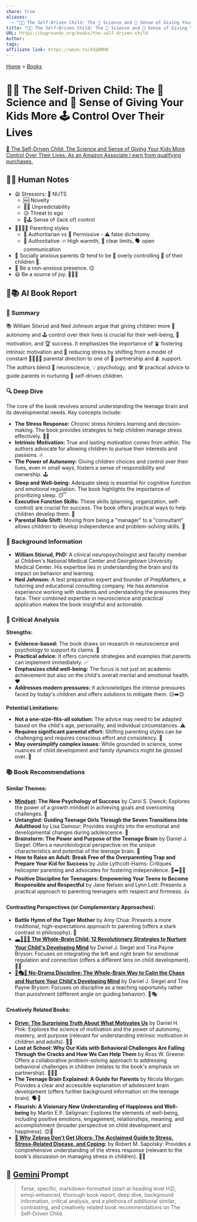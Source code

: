 ```yaml
---
share: true
aliases:
  - "👨‍🚀 The Self-Driven Child: The 🔬 Science and 🤔 Sense of Giving Your Kids More 🕹️ Control Over Their Lives"
title: "👨‍🚀 The Self-Driven Child: The 🔬 Science and 🤔 Sense of Giving Your Kids More 🕹️ Control Over Their Lives"
URL: https://bagrounds.org/books/the-self-driven-child
Author: 
tags: 
affiliate link: https://amzn.to/43pDMhR
---
```

[Home](../index.md) > [Books](./index.md)  
# 👨‍🚀 The Self-Driven Child: The 🔬 Science and 🤔 Sense of Giving Your Kids More 🕹️ Control Over Their Lives  
[🛒 The Self-Driven Child: The Science and Sense of Giving Your Kids More Control Over Their Lives. As an Amazon Associate I earn from qualifying purchases.](https://amzn.to/43pDMhR)  
  
## 📝🐒 Human Notes  
- 😫 Stressors: 🥜 NUTS  
    - 🆕 Novelty  
    - 😵‍💫 Unpredictability  
    - 😥 Threat to ego  
    - 🚫🕹️ Sense of (lack of) control  
- 👨‍👩‍👧‍👦 Parenting styles  
    - 👑 Authoritarian vs 🧸 Permissive - ⚠️ false dichotomy  
    - 💖 Authoritative: 🔥 High warmth, 🚦 clear limits, 🗣️ open communication  
- 🤔 Socially anxious parents 😟 tend to be 🚧 overly controlling 🚷 of their children 👶.  
- 🧘 Be a non-anxious presence. 😌  
- 😃 Be a source of joy. 🎉🥳😁  
  
## 🤖📚 AI Book Report   
### 📝 Summary  
  
📚 William Stixrud and Ned Johnson argue that giving children more 🔑 autonomy and 🕹️ control over their lives is crucial for their well-being, 💖 motivation, and 🏆 success. It emphasizes the importance of 🪴 fostering intrinsic motivation and 🧘 reducing stress by shifting from a model of constant 👨‍👩‍👧‍👦 parental direction to one of 🤝 partnership and 🫂 support. The authors blend 🧠 neuroscience, 💡 psychology, and 🛠️ practical advice to guide parents in nurturing 🌱 self-driven children.  
  
### 🔍 Deep Dive  
  
The core of the book revolves around understanding the teenage brain and its developmental needs. Key concepts include:  
  
* **The Stress Response:** Chronic stress hinders learning and decision-making. The book provides strategies to help children manage stress effectively. 🧘‍♀️  
* **Intrinsic Motivation:** True and lasting motivation comes from within. The authors advocate for allowing children to pursue their interests and passions. 🔥  
* **The Power of Autonomy:** Giving children choices and control over their lives, even in small ways, fosters a sense of responsibility and ownership. 🕹️  
* **Sleep and Well-being:** Adequate sleep is essential for cognitive function and emotional regulation. The book highlights the importance of prioritizing sleep. 😴  
* **Executive Function Skills:** These skills (planning, organization, self-control) are crucial for success. The book offers practical ways to help children develop them. 🧠  
* **Parental Role Shift:** Moving from being a "manager" to a "consultant" allows children to develop independence and problem-solving skills. 🤝  
  
### 👤 Background Information  
  
* **William Stixrud, PhD:** A clinical neuropsychologist and faculty member at Children's National Medical Center and Georgetown University Medical Center. His expertise lies in understanding the brain and its impact on behavior and learning.  
* **Ned Johnson:** A test preparation expert and founder of PrepMatters, a tutoring and educational consulting company. He has extensive experience working with students and understanding the pressures they face. Their combined expertise in neuroscience and practical application makes the book insightful and actionable.  
  
### 🤔 Critical Analysis  
  
**Strengths:**  
  
* **Evidence-based:** The book draws on research in neuroscience and psychology to support its claims. 🔬  
* **Practical advice:** It offers concrete strategies and examples that parents can implement immediately. ✅  
* **Emphasizes child well-being:** The focus is not just on academic achievement but also on the child's overall mental and emotional health. ❤️  
* **Addresses modern pressures:** It acknowledges the intense pressures faced by today's children and offers solutions to mitigate them. 😥➡️😊  
  
**Potential Limitations:**  
  
* **Not a one-size-fits-all solution:** The advice may need to be adapted based on the child's age, personality, and individual circumstances. ⚠️  
* **Requires significant parental effort:** Shifting parenting styles can be challenging and requires conscious effort and consistency. 💪  
* **May oversimplify complex issues:** While grounded in science, some nuances of child development and family dynamics might be glossed over. 🤏  
  
### 📚 Book Recommendations  
  
#### Similar Themes:  
  
* **[Mindset](./mindset.md): The New Psychology of Success** by Carol S. Dweck: Explores the power of a growth mindset in achieving goals and overcoming challenges. 🌱  
* **Untangled: Guiding Teenage Girls Through the Seven Transitions into Adulthood** by Lisa Damour: Provides insights into the emotional and developmental changes during adolescence. 👧  
* **Brainstorm: The Power and Purpose of the Teenage Brain** by Daniel J. Siegel: Offers a neurobiological perspective on the unique characteristics and potential of the teenage brain. 🧠  
* **How to Raise an Adult: Break Free of the Overparenting Trap and Prepare Your Kid for Success** by Julie Lythcott-Haims: Critiques helicopter parenting and advocates for fostering independence. 🚁➡️🚶‍♀️  
* **Positive Discipline for Teenagers: Empowering Your Teens to Become Responsible and Respectful** by Jane Nelsen and Lynn Lott: Presents a practical approach to parenting teenagers with respect and firmness. 👍  
  
#### Contrasting Perspectives (or Complementary Approaches):  
  
* **Battle Hymn of the Tiger Mother** by Amy Chua: Presents a more traditional, high-expectations approach to parenting (offers a stark contrast in philosophy). 🐅  
* **[🕳️🧠👶🏽 The Whole-Brain Child: 12 Revolutionary Strategies to Nurture Your Child's Developing Mind](./the-whole-brain-child.md)** by Daniel J. Siegel and Tina Payne Bryson: Focuses on integrating the left and right brain for emotional regulation and connection (offers a different lens on child development). 🧠🤝  
* **[🚫🎭🧠 No-Drama Discipline: The Whole-Brain Way to Calm the Chaos and Nurture Your Child's Developing Mind](./no-drama-discipline.md)** by Daniel J. Siegel and Tina Payne Bryson: Focuses on discipline as a teaching opportunity rather than punishment (different angle on guiding behavior). 🚫🎭  
  
#### Creatively Related Books:  
  
* **[Drive: The Surprising Truth About What Motivates Us](./drive-the-surprising-truth-about-what-motivates-us.md)** by Daniel H. Pink: Explores the science of motivation and the power of autonomy, mastery, and purpose (relevant for understanding intrinsic motivation in children and adults). 🚀🎯  
* **Lost at School: Why Our Kids with Behavioral Challenges Are Falling Through the Cracks and How We Can Help Them** by Ross W. Greene: Offers a collaborative problem-solving approach to addressing behavioral challenges in children (relates to the book's emphasis on partnership). 🧑‍🏫🤝  
* **The Teenage Brain Explained: A Guide for Parents** by Nicola Morgan: Provides a clear and accessible explanation of adolescent brain development (offers further background information on the teenage brain). 🗣️🧠  
* **Flourish: A Visionary New Understanding of Happiness and Well-being** by Martin E.P. Seligman: Explores the elements of well-being, including positive emotions, engagement, relationships, meaning, and accomplishment (broader perspective on child development and happiness). 😊🌟  
* **[🦓 Why Zebras Don't Get Ulcers: The Acclaimed Guide to Stress, Stress-Related Disease, and Coping](./why-zebras-dont-get-ulcers.md):** by Robert M. Sapolsky: Provides a comprehensive understanding of the stress response (relevant to the book's discussion on managing stress in children). 🦓🧘  
  
## 💬 [Gemini](https://gemini.google.com) Prompt  
> Terse, specific, markdown-formatted (start at heading level H2), emoji-enhanced, thorough book report, deep dive, background information, critical analysis, and a plethora of additional similar, contrasting, and creatively related book recommendations on The Self-Driven Child.